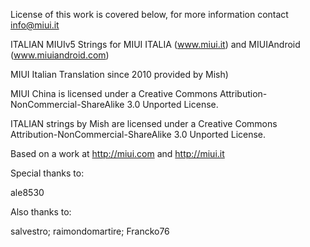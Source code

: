 License of this work is covered below, for more information contact info@miui.it

ITALIAN MIUIv5 Strings for MIUI ITALIA (www.miui.it) and MIUIAndroid (www.miuiandroid.com)

MIUI Italian Translation since 2010 provided by Mish)

MIUI China is licensed under a Creative Commons Attribution-NonCommercial-ShareAlike 3.0 Unported License.

ITALIAN strings by Mish are licensed under a Creative Commons Attribution-NonCommercial-ShareAlike 3.0 Unported License.

Based on a work at http://miui.com and http://miui.it


Special thanks to:

ale8530

Also thanks to:

salvestro; raimondomartire; Francko76